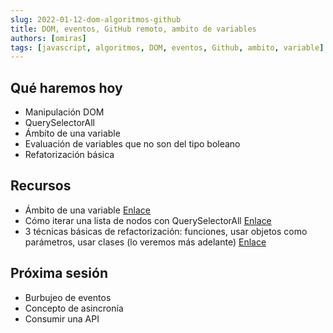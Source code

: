 ```yaml
---
slug: 2022-01-12-dom-algoritmos-github
title: DOM, eventos, GitHub remoto, ambito de variables
authors: [omiras]
tags: [javascript, algoritmos, DOM, eventos, Github, ambito, variable]
---
```


## Qué haremos hoy

- Manipulación DOM
- QuerySelectorAll
- Ámbito de una variable
- Evaluación de variables que no son del tipo boleano
- Refatorización básica

## Recursos

- Ámbito de una variable [Enlace](https://desarrolloweb.com/articulos/517.php)
- Cómo iterar una lista de nodos con QuerySelectorAll [Enlace](https://css-tricks.com/snippets/javascript/loop-queryselectorall-matches/)
- 3 técnicas básicas de refactorización: funciones, usar objetos como parámetros, usar clases (lo veremos más adelante) [Enlace](https://levelup.gitconnected.com/3-javascript-refactoring-techniques-for-clean-code-c356be1abbcb)

## Próxima sesión

- Burbujeo de eventos
- Concepto de asincronía
- Consumir una API
